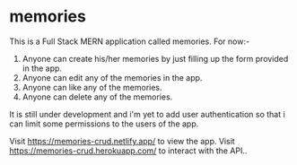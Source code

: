 # memories
This is a Full Stack MERN application called memories.
For now:-
1. Anyone can create his/her memories by just filling up the form provided in the app.
2. Anyone can edit any of the memories in the app.
3. Anyone can like any of the memories.
4. Anyone can delete any of the memories.

It is still under development and i'm yet to add user authentication so that i can limit some permissions to the users of the app.

Visit https://memories-crud.netlify.app/ to view the app.
Visit https://memories-crud.herokuapp.com/ to interact with the API..
